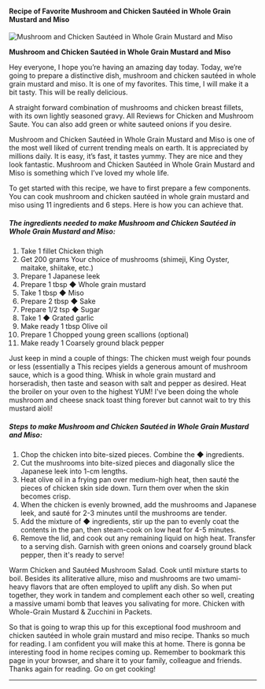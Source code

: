             

#### Recipe of Favorite Mushroom and Chicken Sautéed in Whole Grain Mustard and Miso

![Mushroom and Chicken Sautéed in Whole Grain Mustard and Miso](https://img-global.cpcdn.com/recipes/5260000336281600/751x532cq70/mushroom-and-chicken-sauteed-in-whole-grain-mustard-and-miso-recipe-main-photo.jpg)

**Mushroom and Chicken Sautéed in Whole Grain Mustard and Miso**

Hey everyone, I hope you’re having an amazing day today. Today, we’re going to prepare a distinctive dish, mushroom and chicken sautéed in whole grain mustard and miso. It is one of my favorites. This time, I will make it a bit tasty. This will be really delicious.

A straight forward combination of mushrooms and chicken breast fillets, with its own lightly seasoned gravy. All Reviews for Chicken and Mushroom Saute. You can also add green or white sauteed onions if you desire.

Mushroom and Chicken Sautéed in Whole Grain Mustard and Miso is one of the most well liked of current trending meals on earth. It is appreciated by millions daily. It is easy, it’s fast, it tastes yummy. They are nice and they look fantastic. Mushroom and Chicken Sautéed in Whole Grain Mustard and Miso is something which I’ve loved my whole life.

To get started with this recipe, we have to first prepare a few components. You can cook mushroom and chicken sautéed in whole grain mustard and miso using 11 ingredients and 6 steps. Here is how you can achieve that.

##### The ingredients needed to make Mushroom and Chicken Sautéed in Whole Grain Mustard and Miso:

1.  Take 1 fillet Chicken thigh
2.  Get 200 grams Your choice of mushrooms (shimeji, King Oyster, maitake, shiitake, etc.)
3.  Prepare 1 Japanese leek
4.  Prepare 1 tbsp ◆ Whole grain mustard
5.  Take 1 tbsp ◆ Miso
6.  Prepare 2 tbsp ◆ Sake
7.  Prepare 1/2 tsp ◆ Sugar
8.  Take 1 ◆ Grated garlic
9.  Make ready 1 tbsp Olive oil
10.  Prepare 1 Chopped young green scallions (optional)
11.  Make ready 1 Coarsely ground black pepper

Just keep in mind a couple of things: The chicken must weigh four pounds or less (essentially a This recipes yields a generous amount of mushroom sauce, which is a good thing. Whisk in whole grain mustard and horseradish, then taste and season with salt and pepper as desired. Heat the broiler on your oven to the highest YUM! I've been doing the whole mushroom and cheese snack toast thing forever but cannot wait to try this mustard aioli!

##### Steps to make Mushroom and Chicken Sautéed in Whole Grain Mustard and Miso:

1.  Chop the chicken into bite-sized pieces. Combine the ◆ ingredients.
2.  Cut the mushrooms into bite-sized pieces and diagonally slice the Japanese leek into 1-cm lengths.
3.  Heat olive oil in a frying pan over medium-high heat, then sauté the pieces of chicken skin side down. Turn them over when the skin becomes crisp.
4.  When the chicken is evenly browned, add the mushrooms and Japanese leek, and sauté for 2-3 minutes until the mushrooms are tender.
5.  Add the mixture of ◆ ingredients, stir up the pan to evenly coat the contents in the pan, then steam-cook on low heat for 4-5 minutes.
6.  Remove the lid, and cook out any remaining liquid on high heat. Transfer to a serving dish. Garnish with green onions and coarsely ground black pepper, then it's ready to serve!

Warm Chicken and Sautéed Mushroom Salad. Cook until mixture starts to boil. Besides its alliterative allure, miso and mushrooms are two umami-heavy flavors that are often employed to uplift any dish. So when put together, they work in tandem and complement each other so well, creating a massive umami bomb that leaves you salivating for more. Chicken with Whole-Grain Mustard & Zucchini in Packets.

So that is going to wrap this up for this exceptional food mushroom and chicken sautéed in whole grain mustard and miso recipe. Thanks so much for reading. I am confident you will make this at home. There is gonna be interesting food in home recipes coming up. Remember to bookmark this page in your browser, and share it to your family, colleague and friends. Thanks again for reading. Go on get cooking!

* * *